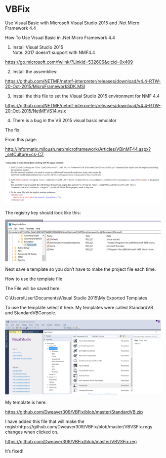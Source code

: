 # VBFix
Use Visual Basic with Microsoft Visual Studio 2015 and .Net Micro Framework 4.4

How To Use Visual Basic in .Net Micro Framework 4.4

1.	Install Visual Studio 2015  
Note: 2017 doesn’t support with NMF4.4

https://go.microsoft.com/fwlink/?LinkId=532606&clcid=0x409

2.	Install the assemblies:

https://github.com/NETMF/netmf-interpreter/releases/download/v4.4-RTW-20-Oct-2015/MicroFrameworkSDK.MSI

3.	Install the this file to set the Visual Studio 2015 environment for NMF 4.4

https://github.com/NETMF/netmf-interpreter/releases/download/v4.4-RTW-20-Oct-2015/NetMFVS14.vsix

4.	There is a bug in the VS 2015 visual basic emulator

The fix:

From this page:

http://informatix.miloush.net/microframework/Articles/VBinMF44.aspx?_setCulture=cs-CZ

![Screenshot](https://github.com/Dweaver309/VBFix/blob/master/Fix.png)



 












The registry key should look like this:


![Screenshot](https://github.com/Dweaver309/VBFix/blob/master/Reg.png)













Next save a template so  you don’t have to make the project file each time.


How to use the template file
 

The File will be saved here:

C:\Users\User\Documents\Visual Studio 2015\My Exported Templates

To use the template select it here. My templates were called StandardVB and StandardVBConsole.


![Screenshot](https://github.com/Dweaver309/VBFix/blob/master/Template.png)

 




















My template is here:

https://github.com/Dweaver309/VBFix/blob/master/StandardVB.zip

I have added this file that will make the registrhttps://github.com/Dweaver309/VBFix/blob/master/VBVSFix.regy changes when clicked on.

https://github.com/Dweaver309/VBFix/blob/master/VBVSFix.reg


It’s fixed!
